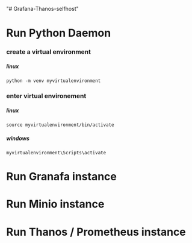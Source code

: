 
"# Grafana-Thanos-selfhost" 

# Run Python Daemon
### create a virtual environment
##### linux
    python -m venv myvirtualenvironment
    
### enter virtual environement
##### linux
    source myvirtualenvironment/bin/activate

##### windows
    myvirtualenvironment\Scripts\activate


# Run Granafa instance

# Run Minio instance

# Run Thanos / Prometheus instance


